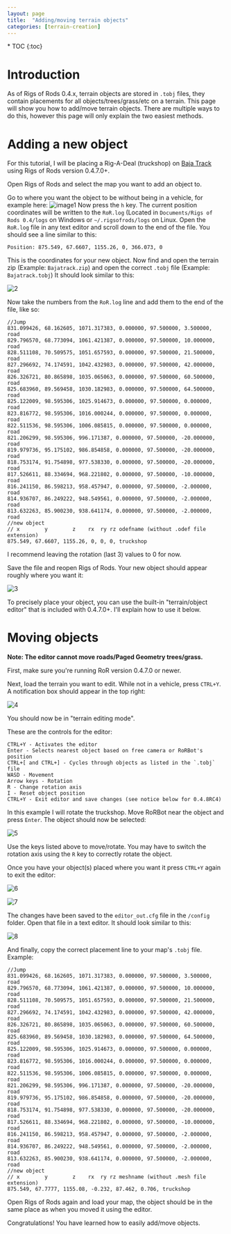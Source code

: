 ```yaml
---
layout: page
title:  "Adding/moving terrain objects"
categories: [terrain-creation]
---
```


<div class="toc" markdown="1">
  * TOC
  {:toc}
</div>

# Introduction

As of Rigs of Rods 0.4.x, terrain objects are stored in `.tobj` files, they contain placements for all objects/trees/grass/etc on a terrain. This page will show you how to add/move terrain objects. There are multiple ways to do this, however this page will only explain the two easiest methods.

# Adding a new object

For this tutorial, I will be placing a Rig-A-Deal (truckshop) on [Baja Track](https://forum.rigsofrods.org/downloads.php?do=file&id=6) using Rigs of Rods version 0.4.7.0+.

Open Rigs of Rods and select the map you want to add an object to.

Go to where you want the object to be without being in a vehicle, for example here:
![image1](/images/adding-terrain-object1.png)
Now press the `h` key. The current position coordinates will be written to the `RoR.log` (Located in `Documents/Rigs of Rods 0.4/logs` on Windows or `~/.rigsofrods/logs` on Linux.
Open the `RoR.log` file in any text editor and scroll down to the end of the file. You should see a line similar to this:

`Position: 875.549, 67.6607, 1155.26, 0, 366.073, 0`

This is the coordinates for your new object. Now find and open the terrain zip (Example: `Bajatrack.zip`) and open the correct `.tobj` file (Example: `Bajatrack.tobj`) It should look similar to this:

![2](/images/adding-terrain-object2.png)

Now take the numbers from the `RoR.log` line and add them to the end of the file, like so:

```
//Jump
831.099426, 68.162605, 1071.317383, 0.000000, 97.500000, 3.500000, road
829.796570, 68.773094, 1061.421387, 0.000000, 97.500000, 10.000000, road
828.511108, 70.509575, 1051.657593, 0.000000, 97.500000, 21.500000, road
827.296692, 74.174591, 1042.432983, 0.000000, 97.500000, 42.000000, road
826.326721, 80.865898, 1035.065063, 0.000000, 97.500000, 60.500000, road
825.683960, 89.569458, 1030.182983, 0.000000, 97.500000, 64.500000, road
825.122009, 98.595306, 1025.914673, 0.000000, 97.500000, 0.000000, road
823.816772, 98.595306, 1016.000244, 0.000000, 97.500000, 0.000000, road
822.511536, 98.595306, 1006.085815, 0.000000, 97.500000, 0.000000, road
821.206299, 98.595306, 996.171387, 0.000000, 97.500000, -20.000000, road
819.979736, 95.175102, 986.854858, 0.000000, 97.500000, -20.000000, road
818.753174, 91.754898, 977.538330, 0.000000, 97.500000, -20.000000, road
817.526611, 88.334694, 968.221802, 0.000000, 97.500000, -10.000000, road
816.241150, 86.598213, 958.457947, 0.000000, 97.500000, -2.000000, road
814.936707, 86.249222, 948.549561, 0.000000, 97.500000, -2.000000, road
813.632263, 85.900230, 938.641174, 0.000000, 97.500000, -2.000000, road
//new object
// x        y        z    rx  ry rz odefname (without .odef file extension)
875.549, 67.6607, 1155.26, 0, 0, 0, truckshop
```
I recommend leaving the rotation (last 3) values to 0 for now.

Save the file and reopen Rigs of Rods. Your new object should appear roughly where you want it:

![3](/images/adding-terrain-object3.png)

To precisely place your object, you can use the built-in "terrain/object editor" that is included with 0.4.7.0+. I'll explain how to use it below.

# Moving objects

**Note: The editor cannot move roads/Paged Geometry trees/grass.**

First, make sure you're running RoR version 0.4.7.0 or newer.

Next, load the terrain you want to edit. While not in a vehicle, press `CTRL+Y`. A notification box should appear in the top right:

![4](/images/adding-terrain-object4.png)

You should now be in "terrain editing mode".

These are the controls for the editor:
```
CTRL+Y - Activates the editor
Enter - Selects nearest object based on free camera or RoRBot's position
CTRL+[ and CTRL+] - Cycles through objects as listed in the `.tobj` file
WASD - Movement
Arrow keys - Rotation
R - Change rotation axis
I - Reset object position
CTRL+Y - Exit editor and save changes (see notice below for 0.4.8RC4)
```

In this example I will rotate the truckshop. Move RoRBot near the object and press `Enter`. The object should now be selected:

![5](/images/adding-terrain-object5.png)

Use the keys listed above to move/rotate. You may have to switch the rotation axis using the `R` key to correctly rotate the object.

Once you have your object(s) placed where you want it press `CTRL+Y` again to exit the editor:

![6](/images/adding-terrain-object6.png)

![7](/images/adding-terrain-object7.png)

The changes have been saved to the `editor_out.cfg` file in the `/config` folder. Open that file in a text editor. It should look similar to this:

![8](/images/adding-terrain-object8.png)

And finally, copy the correct placement line to your map's `.tobj` file. Example:

```
//Jump
831.099426, 68.162605, 1071.317383, 0.000000, 97.500000, 3.500000, road
829.796570, 68.773094, 1061.421387, 0.000000, 97.500000, 10.000000, road
828.511108, 70.509575, 1051.657593, 0.000000, 97.500000, 21.500000, road
827.296692, 74.174591, 1042.432983, 0.000000, 97.500000, 42.000000, road
826.326721, 80.865898, 1035.065063, 0.000000, 97.500000, 60.500000, road
825.683960, 89.569458, 1030.182983, 0.000000, 97.500000, 64.500000, road
825.122009, 98.595306, 1025.914673, 0.000000, 97.500000, 0.000000, road
823.816772, 98.595306, 1016.000244, 0.000000, 97.500000, 0.000000, road
822.511536, 98.595306, 1006.085815, 0.000000, 97.500000, 0.000000, road
821.206299, 98.595306, 996.171387, 0.000000, 97.500000, -20.000000, road
819.979736, 95.175102, 986.854858, 0.000000, 97.500000, -20.000000, road
818.753174, 91.754898, 977.538330, 0.000000, 97.500000, -20.000000, road
817.526611, 88.334694, 968.221802, 0.000000, 97.500000, -10.000000, road
816.241150, 86.598213, 958.457947, 0.000000, 97.500000, -2.000000, road
814.936707, 86.249222, 948.549561, 0.000000, 97.500000, -2.000000, road
813.632263, 85.900230, 938.641174, 0.000000, 97.500000, -2.000000, road
//new object
// x        y        z    rx  ry rz meshname (without .mesh file extension)
875.549, 67.7777, 1155.08, -0.232, 87.462, 0.706, truckshop
```

Open Rigs of Rods again and load your map, the object should be in the same place as when you moved it using the editor.

Congratulations! You have learned how to easily add/move objects.
